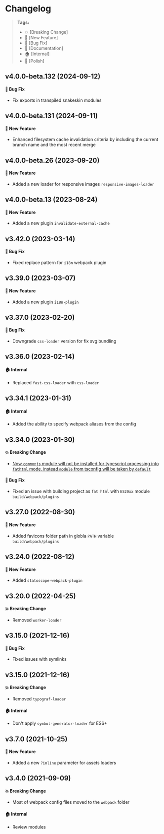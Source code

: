 Changelog
=========

> **Tags:**
> - :boom:       [Breaking Change]
> - :rocket:     [New Feature]
> - :bug:        [Bug Fix]
> - :memo:       [Documentation]
> - :house:      [Internal]
> - :nail_care:  [Polish]

## v4.0.0-beta.132 (2024-09-12)

#### :bug: Bug Fix

* Fix exports in transpiled snakeskin modules

## v4.0.0-beta.131 (2024-09-11)

#### :rocket: New Feature

* Enhanced filesystem cache invalidation criteria by including the current branch name and the most recent merge

## v4.0.0-beta.26 (2023-09-20)

#### :rocket: New Feature

* Added a new loader for responsive images `responsive-images-loader`

## v4.0.0-beta.13 (2023-08-24)

#### :rocket: New Feature

* Added a new plugin `invalidate-external-cache`

## v3.42.0 (2023-03-14)

#### :bug: Bug Fix

* Fixed replace pattern for `i18n` webpack plugin

## v3.39.0 (2023-03-07)

#### :rocket: New Feature

* Added a new plugin `i18n-plugin`

## v3.37.0 (2023-02-20)

#### :bug: Bug Fix

* Downgrade `css-loader` version for fix svg bundling

## v3.36.0 (2023-02-14)

#### :house: Internal

* Replaced `fast-css-loader` with `css-loader`

## v3.34.1 (2023-01-31)

#### :house: Internal

* Added the ability to specify webpack aliases from the config

## v3.34.0 (2023-01-30)

#### :boom: Breaking Change

* [Now `commonjs` module will not be installed for typescript processing into `fathtml` mode, instead `module` from tsconfig will be taken by `default`](https://github.com/V4Fire/Client/discussions/773)

#### :bug: Bug Fix

* Fixed an issue with building project as `fat html` with `ES20xx` module `build/webpack/plugins`

## v3.27.0 (2022-08-30)

#### :rocket: New Feature

* Added favicons folder path in globla `PATH` variable `build/webpack/plugins`

## v3.24.0 (2022-08-12)

#### :rocket: New Feature

* Added `statoscope-webpack-plugin`

## v3.20.0 (2022-04-25)

#### :boom: Breaking Change

* Removed `worker-loader`

## v3.15.0 (2021-12-16)

#### :bug: Bug Fix

* Fixed issues with symlinks

## v3.15.0 (2021-12-16)

#### :boom: Breaking Change

* Removed `typograf-loader`

#### :house: Internal

* Don't apply `symbol-generator-loader` for ES6+

## v3.7.0 (2021-10-25)

#### :rocket: New Feature

* Added a new `?inline` parameter for assets loaders

## v3.4.0 (2021-09-09)

#### :boom: Breaking Change

* Most of webpack config files moved to the `webpack` folder

#### :house: Internal

* Review modules
